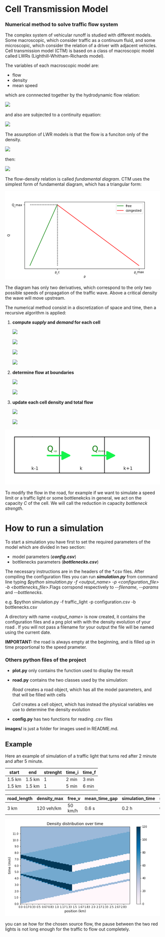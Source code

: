 # Cell Transmission Model
### Numerical method to solve traffic flow system

The complex system of vehicular runoff is studied with different models. Some macroscopic, which consider traffic as a continuum fluid, and some microscopic, which consider the relation of a driver with adjacent vehicles.
Cell transmission model (CTM) is based on a class of macroscopic model called LWRs (Lighthill-Whitham-Richards model).

The variables of each macroscopic model are:
* flow
* density
* mean speed

which are connnected together by the hydrodynamic flow relation:

![](https://latex.codecogs.com/gif.latex?q(x,t)=\rho(x,t)v(x,t))

and also are subjected to a continuity equation:

![](https://latex.codecogs.com/gif.latex?\dfrac{\partial&space;\rho}{\partial&space;t}&space;+&space;\dfrac{\partial&space;q}{\partial&space;x}&space;=&space;0)

The assunption of LWR models is that the flow is a funciton only of the density.

![](https://latex.codecogs.com/gif.latex?q&space;=&space;q(\rho))

then:

![](https://latex.codecogs.com/gif.latex?\dfrac{\partial&space;\rho}{\partial&space;t}&space;+&space;\dfrac{dq}{d\rho}\dfrac{\partial&space;\rho}{\partial&space;x}&space;=&space;0)

The flow-density relation is called _fundamental diagram_.
 CTM uses the simplest form of fundamental diagram, which has a triangular form:
 
 ![](images/triang.png)
 
The diagram has only two derivatives, which correspond to the only two possible speeds of propagation of the traffic wave. Above a critical density the wave will move upstream.

The numerical method consist in a discretization of space and time, then a recursive algorithm is applied:
1. **compute _supply_ and _demand_ for each cell**

    ![](https://latex.codecogs.com/gif.latex?S_{k}(t)&space;=&space;q_k(t)\qquad\rho&space;_k&space;>&space;\rho&space;_C)
    

    ![](https://latex.codecogs.com/gif.latex?S_{k}(t)&space;=&space;C_k\qquad\rho&space;_k&space;\leq&space;\rho&space;_C)
    

    ![](https://latex.codecogs.com/gif.latex?D_{k}(t)&space;=&space;q_k(t)\qquad\rho&space;_k&space;\leq&space;\rho&space;_C)
    

    ![](https://latex.codecogs.com/gif.latex?D_{k}(t)&space;=&space;C_k\qquad\rho&space;_k&space;>&space;\rho&space;_C)
2. **determine flow at boundaries**

    ![](https://latex.codecogs.com/gif.latex?q_k^{up}&space;=&space;\min&space;(S_k,D_{k-1}))

    ![](https://latex.codecogs.com/gif.latex?q_k^{down}&space;=&space;\min&space;(S_k+1,D_{k}))

3. **update each cell density and total flow**

   ![](https://latex.codecogs.com/gif.latex?\rho&space;_k(t+\Delta&space;t)&space;=&space;\rho&space;_k+\frac{\Delta&space;t}{\Delta&space;x_k}(q_k^{up}-q_k^{down}))

   ![](https://latex.codecogs.com/gif.latex?q_k(t+\Delta&space;t)&space;=&space;q_e(\rho&space;_k(t+\Delta&space;t)))
   
![](images/cells.png)

To modify the flow in the road, for example if we want to simulate a speed limit or a traffic light or some bottlenekcks in general, we act on the capacity _C_ of the cell. We will call the reduction in capacity _bottleneck strength_. 

# How to run a simulation
To start a simulation you have first to set the required parameters of the model which are divided in two section:
* model parameters (_**config.csv**_)
* bottlenecks parameters (_**bottlenecks.csv**_)

The necessary instructions are in the headers of the \*.csv files. After compiling the configuration files you can run _**simulation.py**_ from command line typing _$python simulation.py -f <output_name> -p <configuration_file> -b <bottlenecks_file>_.Flags corrspond respectively to _--filename_, _--params_ and _--bottlenecks_.

e.g. $python simulation.py -f traffic_light -p configuration.csv -b bottlenecks.csv

A directory with name _<output_name>_  is now created, it contains the configuration files and a png plot with with the density evolution of your road . If you will not pass a filename for your output the file will be named using the current date.

**IMPORTANT:** the road is always empty at the beginning, and is filled up in time proportional to the speed prameter. 

### Others python files of the project

* **plot.py** only contains the function used to display the result
* **road.py** contains the two classes used by the simulation:

   _Road_ creates a road object, which has all the model parameters, and that will be filled with cells
  
   _Cell_ creates a cell object, which has instead the physical variables we use to determine the density evolution
* **config.py** has two functions for reading .csv files

**images/** is just a folder for images used in README.md.

## Example
Here an example of simulation of a traffic light that turns red after 2 minute and after 5 minute.

start|end|strenght|time_i|time_f
-----|---|--------|------|------
1.5 km|1.5 km|1|2 min|3 min
1.5 km|1.5 km|1|5 min|6 min

road_length | density_max | free_v |mean_time_gap | simulation_time | source | sink
------------|-------------|--------|--------------|-----------------|--------|------
3 km | 120 veh/km | 50 km/h | 0.6 s | 0.2 h | 0.8 | 1

![](images/traffic_light.png)

you can se how for the chosen source flow, the pause between the two red lights is not long enough for the traffic to flow out completely.
